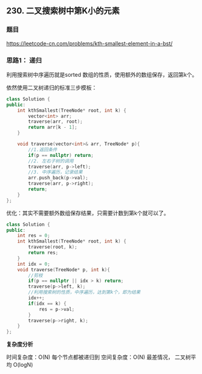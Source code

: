 ## 230. 二叉搜索树中第K小的元素

### 题目

https://leetcode-cn.com/problems/kth-smallest-element-in-a-bst/

### 思路1： 递归 

利用搜索树中序遍历就是sorted 数组的性质，使用额外的数组保存，返回第k个。

依然使用二叉树递归的标准三步模板：

```C++
class Solution {
public:
    int kthSmallest(TreeNode* root, int k) {
        vector<int> arr;
        traverse(arr, root);
        return arr[k - 1];
    }

    void traverse(vector<int>& arr, TreeNode* p){
        //1.返回条件
        if(p == nullptr) return;
        //2. 左右子树的调用
        traverse(arr, p->left);
        //3. 中序遍历，记录结果
        arr.push_back(p->val);
        traverse(arr, p->right);
        return;
    }
};
```
优化：其实不需要额外数组保存结果，只需要计数到第k个就可以了。

```C++
class Solution {
public:
    int res = 0;
    int kthSmallest(TreeNode* root, int k) {
        traverse(root, k);
        return res;
    }
    int idx = 0;
    void traverse(TreeNode* p, int k){
        //剪枝
        if(p == nullptr || idx > k) return;
        traverse(p->left, k);
        //利用搜索树的性质，中序遍历，达到第k个，即为结果
        idx++;
        if(idx == k) {
            res = p->val;
        }
        traverse(p->right, k);
    }
};
```

**复杂度分析**

时间复杂度：O(N) 每个节点都被递归到
空间复杂度：O(N) 最差情况， 二叉树平均 O(logN)
